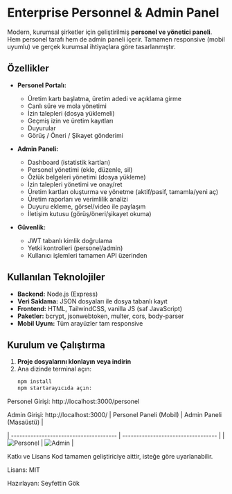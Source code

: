 # Enterprise Personnel & Admin Panel

Modern, kurumsal şirketler için geliştirilmiş **personel ve yönetici paneli**.  
Hem personel tarafı hem de admin paneli içerir. Tamamen responsive (mobil uyumlu) ve gerçek kurumsal ihtiyaçlara göre tasarlanmıştır.

## Özellikler

- **Personel Portalı:**
  - Üretim kartı başlatma, üretim adedi ve açıklama girme
  - Canlı süre ve mola yönetimi
  - İzin talepleri (dosya yüklemeli)
  - Geçmiş izin ve üretim kayıtları
  - Duyurular
  - Görüş / Öneri / Şikayet gönderimi

- **Admin Paneli:**
  - Dashboard (istatistik kartları)
  - Personel yönetimi (ekle, düzenle, sil)
  - Özlük belgeleri yönetimi (dosya yükleme)
  - İzin talepleri yönetimi ve onay/ret
  - Üretim kartları oluşturma ve yönetme (aktif/pasif, tamamla/yeni aç)
  - Üretim raporları ve verimlilik analizi
  - Duyuru ekleme, görsel/video ile paylaşım
  - İletişim kutusu (görüş/öneri/şikayet okuma)

- **Güvenlik:**
  - JWT tabanlı kimlik doğrulama
  - Yetki kontrolleri (personel/admin)
  - Kullanıcı işlemleri tamamen API üzerinden

## Kullanılan Teknolojiler

- **Backend:** Node.js (Express)
- **Veri Saklama:** JSON dosyaları ile dosya tabanlı kayıt
- **Frontend:** HTML, TailwindCSS, vanilla JS (saf JavaScript)
- **Paketler:** bcrypt, jsonwebtoken, multer, cors, body-parser
- **Mobil Uyum:** Tüm arayüzler tam responsive

## Kurulum ve Çalıştırma

1. **Proje dosyalarını klonlayın veya indirin**
2. Ana dizinde terminal açın:
   ```bash
   npm install
   npm startarayıcıda açın:

Personel Girişi: http://localhost:3000/personel

Admin Girişi: http://localhost:3000/
| Personel Paneli (Mobil)                | Admin Paneli (Masaüstü)            |


| -------------------------------------- | ---------------------------------- |
| ![Personel](./docs/personel-mobil.png) | ![Admin](./docs/admin-desktop.png) |




Katkı ve Lisans
Kod tamamen geliştiriciye aittir, isteğe göre uyarlanabilir.

Lisans: MIT

Hazırlayan:
Seyfettin Gök

